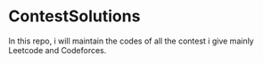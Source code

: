 # ContestSolutions
In this repo, i will maintain the codes of all the contest i give mainly Leetcode and Codeforces.
